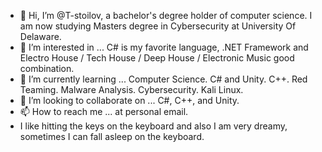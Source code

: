 - 👋 Hi, I’m @T-stoilov, a bachelor's degree holder of computer science. I am now studying Masters degree in Cybersecurity at University Of Delaware. 
- 👀 I’m interested in ... C# is my favorite language, .NET Framework and Electro House / Tech House / Deep House / Electronic Music good combination. 
- 🌱 I’m currently learning ... Computer Science. C# and Unity. C++. Red Teaming. Malware Analysis. Cybersecurity. Kali Linux. 
- 💞️ I’m looking to collaborate on ... C#, C++, and Unity. 
- 📫 How to reach me ... at personal email. 
- I like hitting the keys on the keyboard and also I am very dreamy, sometimes I can fall asleep on the keyboard. 

<!---
T-stoilov/T-stoilov is a ✨ special ✨ repository because its `README.md` (this file) appears on your GitHub profile.
You can click the Preview link to take a look at your changes.
--->
